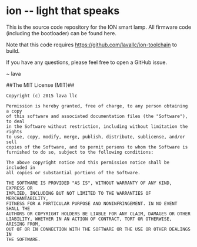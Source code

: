 ion -- light that speaks
==============

This is the source code repository for the ION smart lamp. All firmware code (including the bootloader) can be found here.

Note that this code requires https://github.com/lavallc/ion-toolchain to build.

If you have any questions, please feel free to open a GitHub issue.

~ lava

##The MIT License (MIT)##
```
Copyright (c) 2015 lava llc

Permission is hereby granted, free of charge, to any person obtaining a copy
of this software and associated documentation files (the "Software"), to deal
in the Software without restriction, including without limitation the rights
to use, copy, modify, merge, publish, distribute, sublicense, and/or sell
copies of the Software, and to permit persons to whom the Software is
furnished to do so, subject to the following conditions:

The above copyright notice and this permission notice shall be included in
all copies or substantial portions of the Software.

THE SOFTWARE IS PROVIDED "AS IS", WITHOUT WARRANTY OF ANY KIND, EXPRESS OR
IMPLIED, INCLUDING BUT NOT LIMITED TO THE WARRANTIES OF MERCHANTABILITY,
FITNESS FOR A PARTICULAR PURPOSE AND NONINFRINGEMENT. IN NO EVENT SHALL THE
AUTHORS OR COPYRIGHT HOLDERS BE LIABLE FOR ANY CLAIM, DAMAGES OR OTHER
LIABILITY, WHETHER IN AN ACTION OF CONTRACT, TORT OR OTHERWISE, ARISING FROM,
OUT OF OR IN CONNECTION WITH THE SOFTWARE OR THE USE OR OTHER DEALINGS IN
THE SOFTWARE.
```
